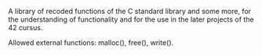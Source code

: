 A library of recoded functions of the C standard library and some more, for the understanding of functionality and for the use in the later projects of the 42 cursus.

Allowed external functions: malloc(), free(), write().
